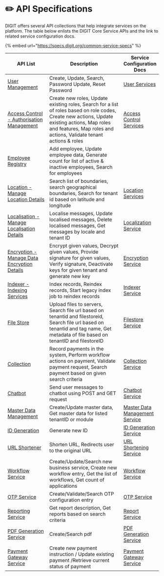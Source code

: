 # ✏️ API Specifications

DIGIT offers several API collections that help integrate services on the platform. The table below enlists the DIGIT Core Service APIs and the link to related service configuration docs.

{% embed url="https://specs.digit.org/common-service-specs" %}

<table><thead><tr><th width="195">API List</th><th width="412">Description</th><th>Service Configuration Docs</th></tr></thead><tbody><tr><td><a href="https://specs.digit.org/common-service-specs/user">User Management</a></td><td>Create, Update, Search, Password Update, Reset Password</td><td><a href="../core-services/user-services.md">User Services</a></td></tr><tr><td><a href="https://specs.digit.org/common-service-specs/access-control">Access Control - Authorisation Management</a></td><td>Create new roles, Update existing roles, Search for a list of roles based on role codes, Create new actions, Update existing actions, Map roles and features, Map roles and actions, Validate tenant actions &#x26; roles</td><td><a href="../core-services/access-control-services.md">Access Control Services</a></td></tr><tr><td><a href="https://specs.digit.org/common-service-specs/employee">Employee Registry</a></td><td>Add employee, Update employee data, Generate count for list of active &#x26; inactive employees, Search for employees</td><td></td></tr><tr><td><a href="https://core.digit.org/master/platform/specifications/location">Location - Manage Location Details</a></td><td>Search list of boundaries, search geographical boundaries, Search for tenant id based on latitude and longitude</td><td><a href="../core-services/location-services.md">Location Services</a></td></tr><tr><td><a href="https://core.digit.org/master/platform/specifications/localisation">Localisation - Manage Localisation Details</a></td><td>Localise messages, Update localised messages, Delete localised messages, Get messages by locale and tenant ID</td><td><a href="../core-services/localization-service/">Localization Service</a></td></tr><tr><td><a href="https://specs.digit.org/common-service-specs/encryption">Encryption - Manage Data Encryption Details</a></td><td>Encrypt given values, Decrypt given values, Provide signature for given values, Verify signature, Deactivate keys for given tenant and generate new key</td><td><a href="../core-services/encryption-service/">Encryption Service</a></td></tr><tr><td><a href="https://specs.digit.org/common-service-specs/indexer">Indexer - Indexing Services</a></td><td>Index records, Reindex records, Start legacy index job to reindex records</td><td><a href="../core-services/indexer-service/">Indexer Service</a></td></tr><tr><td><a href="https://specs.digit.org/common-service-specs/filestore">File Store</a></td><td>Upload files to servers, Search file url based on tenantid and filestoreid, Search file url based on tenantid and tag name, Get metadata of file based on tenantID and filestoreID</td><td><a href="../core-services/filestore-service.md">Filestore Service</a></td></tr><tr><td><a href="https://specs.digit.org/common-service-specs/collection">Collection</a></td><td>Record payments in the system, Perform workflow actions on payment, Validate payment request, Search payment based on given search criteria</td><td><a href="https://urban.digit.org/platform/configure-digit/services-overview/business-services/collection-service/collection-service-v2">Collection Service</a></td></tr><tr><td><a href="https://core.digit.org/master/platform/specifications/chat-bot">Chatbot</a></td><td>Send user messages to chatbot using POST and GET request</td><td><a href="../core-services/chatbot-service.md">Chatbot Service</a></td></tr><tr><td><a href="https://specs.digit.org/common-service-specs/master-data-management">Master Data Management</a></td><td>Create/Update master data, Get master data for listed tenantID or module</td><td><a href="../core-services/mdms-master-data-management-service/">Master Data Management Service</a></td></tr><tr><td><a href="https://specs.digit.org/common-service-specs/id-generation">ID Generation</a></td><td>Generate new ID</td><td><a href="../core-services/id-generation-service.md">ID Generation Service</a></td></tr><tr><td><a href="https://specs.digit.org/common-service-specs/url-shortening">URL Shortener</a></td><td>Shorten URL, Redirects user to the original URL</td><td><a href="../core-services/url-shortening-service.md">URL Shortening Service</a></td></tr><tr><td><a href="https://specs.digit.org/common-service-specs/workflow">Workflow Service</a></td><td>Create/Update/Search new business service, Create new workflow entry, Get the list of workflows, Get count of applications</td><td><a href="../core-services/workflow-service/">Workflow Service</a></td></tr><tr><td><a href="https://specs.digit.org/common-service-specs/otp">OTP Service</a></td><td>Create/Validate/Search OTP configuration entry</td><td><a href="../core-services/otp-service.md">OTP Service</a></td></tr><tr><td><a href="https://core.digit.org/master/platform/specifications/reporting-service">Reporting Service</a></td><td>Get report description, Get reports based on search criteria</td><td><a href="../core-services/report-service/">Report Service</a></td></tr><tr><td><a href="https://specs.digit.org/common-service-specs/pdf-generation">PDF Generation Service</a></td><td>Create/Search pdf</td><td><a href="../core-services/pdf-generation-service.md">PDF Generation Service</a></td></tr><tr><td><a href="https://specs.digit.org/common-service-specs/payment-gateway">Payment Gateway Service</a></td><td>Create new payment instruction / Update existing payment /Retrieve current status of payment</td><td><a href="../core-services/payment-gateway-service.md">Payment Gateway Service</a></td></tr></tbody></table>

